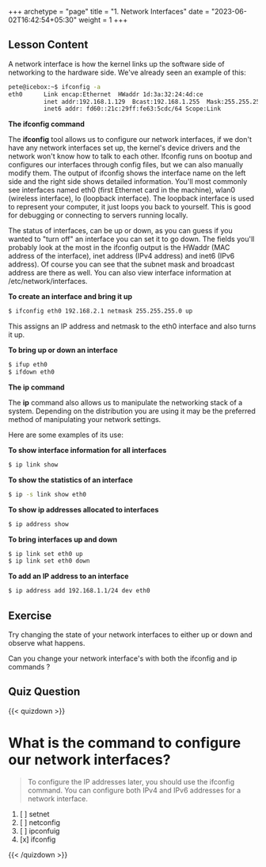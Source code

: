 +++
archetype = "page"
title = "1. Network Interfaces"
date = "2023-06-02T16:42:54+05:30"
weight = 1
+++

## Lesson Content

A network interface is how the kernel links up the software side of networking to the hardware side. We've already seen an example of this: 


```bash
pete@icebox:~$ ifconfig -a
eth0      Link encap:Ethernet  HWaddr 1d:3a:32:24:4d:ce  
          inet addr:192.168.1.129  Bcast:192.168.1.255  Mask:255.255.255.0
          inet6 addr: fd60::21c:29ff:fe63:5cdc/64 Scope:Link
```

 **The ifconfig command**

The **ifconfig** tool allows us to configure our network interfaces, if we don't have any network interfaces set up, the kernel's device drivers and the network won't know how to talk to each other. Ifconfig runs on bootup and configures our interfaces through config files, but we can also manually modify them. The output of ifconfig shows the interface name on the left side and the right side shows detailed information. You'll most commonly see interfaces named eth0 (first Ethernet card in the machine), wlan0 (wireless interface), lo (loopback interface). The loopback interface is used to represent your computer, it just loops you back to yourself. This is good for debugging or connecting to servers running locally. 

The status of interfaces, can be up or down, as you can guess if you wanted to "turn off" an interface you can set it to go down. The fields you'll probably look at the most in the ifconfig output is the HWaddr (MAC address of the interface), inet address (IPv4 address) and inet6 (IPv6 address). Of course you can see that the subnet mask and broadcast address are there as well. You can also view interface information at /etc/network/interfaces.

**To create an interface and bring it up**

```bash
$ ifconfig eth0 192.168.2.1 netmask 255.255.255.0 up
```


This assigns an IP address and netmask to the eth0 interface and also turns it up.

**To bring up or down an interface**

```bash
$ ifup eth0
$ ifdown eth0
```

 **The ip command** 

The **ip** command also allows us to manipulate the networking stack of a system. Depending on the distribution you are using it may be the preferred method of manipulating your network settings. 

Here are some examples of its use:

**To show interface information for all interfaces** 

```bash
$ ip link show
```

**To show the statistics of an interface**

```bash
$ ip -s link show eth0

```

**To show ip addresses allocated to interfaces**

```bash
$ ip address show

```

**To bring interfaces up and down**

```bash
$ ip link set eth0 up
$ ip link set eth0 down

```

**To add an IP address to an interface**

```bash
$ ip address add 192.168.1.1/24 dev eth0

```


## Exercise

Try changing the state of your network interfaces to either up or down and observe what happens.

Can you change your network interface's with both the ifconfig and ip commands ?


## Quiz Question

{{< quizdown >}}

# What is the command to configure our network interfaces?

>To configure the IP addresses later, you should use the ifconfig command. You can configure both IPv4 and IPv6 addresses for a network interface.

1. [ ] setnet
2. [ ] netconfig
3. [ ] ipconfuig
4. [x] ifconfig

{{< /quizdown >}}
